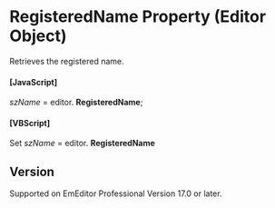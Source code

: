 # RegisteredName Property (Editor Object)

Retrieves the registered name.

#### \[JavaScript\]

_szName_ = editor. **RegisteredName**;

#### \[VBScript\]

Set _szName_ = editor. **RegisteredName**

## Version

Supported on EmEditor Professional Version 17.0 or later.